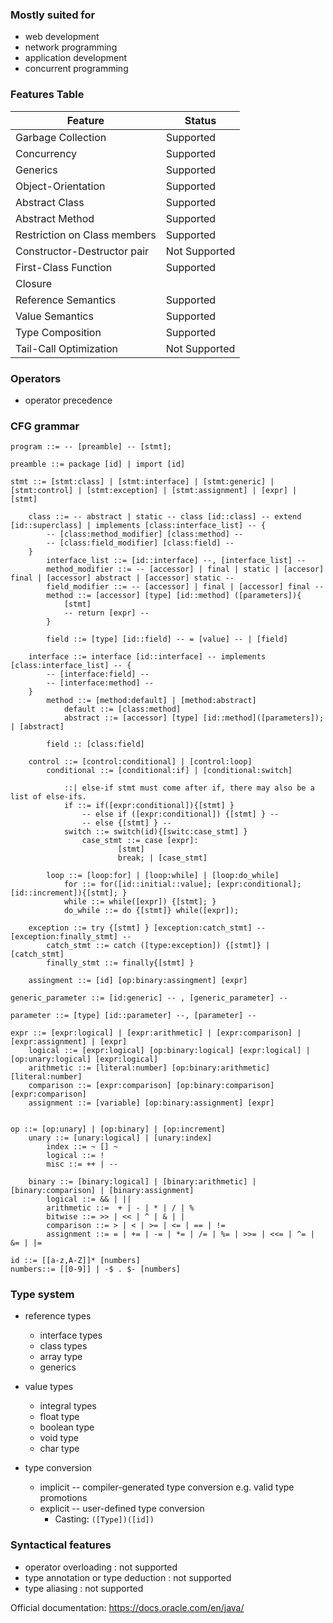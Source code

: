 ### Mostly suited for
- web development
- network programming
- application development
- concurrent programming

### Features Table

| Feature                      | Status        |
|------------------------------|---------------|
| Garbage Collection           | Supported     |
| Concurrency                  | Supported     |
| Generics                     | Supported     |
| Object-Orientation           | Supported     |
| Abstract Class               | Supported     |
| Abstract Method              | Supported     |
| Restriction on Class members | Supported     |
| Constructor-Destructor pair  | Not Supported |
| First-Class Function         | Supported     |
| Closure                      |               |
| Reference Semantics          | Supported     |
| Value Semantics              | Supported     |
| Type Composition             | Supported     |
| Tail-Call Optimization       | Not Supported |
### Operators
- operator precedence  

### CFG grammar

```
program ::= -- [preamble] -- [stmt];

preamble ::= package [id] | import [id]

stmt ::= [stmt:class] | [stmt:interface] | [stmt:generic] | [stmt:control] | [stmt:exception] | [stmt:assignment] | [expr] | [stmt]

    class ::= -- abstract | static -- class [id::class] -- extend [id::superclass] | implements [class:interface_list] -- {
        -- [class:method_modifier] [class:method] -- 
        -- [class:field_modifier] [class:field] -- 
    } 
        interface_list ::= [id::interface] --, [interface_list] --
        method_modifier ::= -- [accessor] | final | static | [accesor] final | [accessor] abstract | [accessor] static --
        field_modifier ::= -- [accessor] | final | [accessor] final -- 
        method ::= [accessor] [type] [id::method] ([parameters]){
            [stmt]
            -- return [expr] -- 
        }
        
        field ::= [type] [id::field] -- = [value] -- | [field]
    
    interface ::= interface [id::interface] -- implements [class:interface_list] -- {
        -- [interface:field] -- 
        -- [interface:method] -- 
    } 
        method ::= [method:default] | [method:abstract]
            default ::= [class:method]
            abstract ::= [accessor] [type] [id::method]([parameters]); | [abstract]

        field :: [class:field]

	control ::= [control:conditional] | [control:loop] 
		conditional ::= [conditional:if] | [conditional:switch]
	
			::| else-if stmt must come after if, there may also be a list of else-ifs.
			if ::= if([expr:conditional]){[stmt] }
				-- else if ([expr:conditional]) {[stmt] } -- 
				-- else {[stmt] } -- 
			switch ::= switch(id){[switc:case_stmt] }
				case_stmt ::= case [expr]:
						[stmt]
						break; | [case_stmt]
		
		loop ::= [loop:for] | [loop:while] | [loop:do_while]
			for ::= for([id::initial::value]; [expr:conditional]; [id::increment]){[stmt]; }
			while ::= while([expr]) {[stmt]; }
			do_while ::= do {[stmt]} while([expr]);

    exception ::= try {[stmt] } [exception:catch_stmt] -- [exception:finally_stmt] -- 
        catch_stmt ::= catch ([type:exception]) {[stmt]} | [catch_stmt]
        finally_stmt ::= finally{[stmt] }

	assingment ::= [id] [op:binary:assingment] [expr]

generic_parameter ::= [id:generic] -- , [generic_parameter] -- 

parameter ::= [type] [id::parameter] --, [parameter] -- 

expr ::= [expr:logical] | [expr:arithmetic] | [expr:comparison] | [expr:assignment] | [expr]
	logical ::= [expr:logical] [op:binary:logical] [expr:logical] | [op:unary:logical] [expr:logical]
    arithmetic ::= [literal:number] [op:binary:arithmetic] [literal:number] 
    comparison ::= [expr:comparison] [op:binary:comparison] [expr:comparison]
    assignment ::= [variable] [op:binary:assignment] [expr]


op ::= [op:unary] | [op:binary] | [op:increment]
	unary ::= [unary:logical] | [unary:index]
		index ::= ~ [] ~
      	logical ::= !
        misc ::= ++ | -- 

	binary ::= [binary:logical] | [binary:arithmetic] | [binary:comparison] | [binary:assignment]
        logical ::= && | ||
        arithmetic ::=  + | - | * | / | % 
		bitwise ::= >> | << | ^ | & | |
        comparison ::= > | < | >= | <= | == | != 
	    assignment ::= = | += | -= | *= | /= | %= | >>= | <<= | ^= | &= | |=

id ::= [[a-z,A-Z]]* [numbers]
numbers::= [[0-9]] | -$ . $- [numbers]

```
### Type system
- reference types
    - interface types 
    - class types
    - array type
    - generics
    
- value types
    - integral types
    - float type
    - boolean type
    - void type
    - char type

- type conversion
    - implicit -- compiler-generated type conversion e.g. valid type promotions
    - explicit -- user-defined type conversion
        - Casting: `([Type])([id])`
### Syntactical features
- operator overloading : not supported
- type annotation or type deduction : not supported
- type aliasing : not supported

Official documentation: https://docs.oracle.com/en/java/